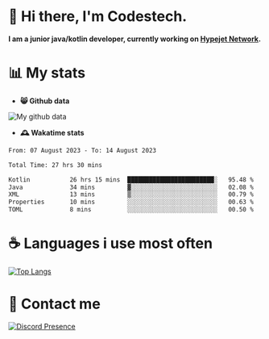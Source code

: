 # 👋 Hi there, I'm Codestech.
**I am a junior java/kotlin developer, currently working on [Hypejet Network](https://github.com/Hypejet).**

# 📊 My stats
- **😸 Github data**

![My github data](https://github-readme-stats.vercel.app/api?username=Codestech1&count_private=true&include_all_commits=true&theme=codeSTACKr)

- **🕰️ Wakatime stats**
<!--START_SECTION:waka-->

```txt
From: 07 August 2023 - To: 14 August 2023

Total Time: 27 hrs 30 mins

Kotlin           26 hrs 15 mins  ████████████████████████░   95.48 %
Java             34 mins         ▓░░░░░░░░░░░░░░░░░░░░░░░░   02.08 %
XML              13 mins         ▒░░░░░░░░░░░░░░░░░░░░░░░░   00.79 %
Properties       10 mins         ░░░░░░░░░░░░░░░░░░░░░░░░░   00.63 %
TOML             8 mins          ░░░░░░░░░░░░░░░░░░░░░░░░░   00.50 %
```

<!--END_SECTION:waka-->

# ☕ Languages i use most often
[![Top Langs](https://github-readme-stats.vercel.app/api/top-langs/?username=Codestech1&layout=compact&langs_count=8&exclude_repo=window5000.github.io&theme=codeSTACKr)](https://github.com/anuraghazra/github-readme-stats)

# 💬 Contact me
[![Discord Presence](https://lanyard.cnrad.dev/api/650718742157852740)](https://discord.com/users/650718742157852740)
</br>
